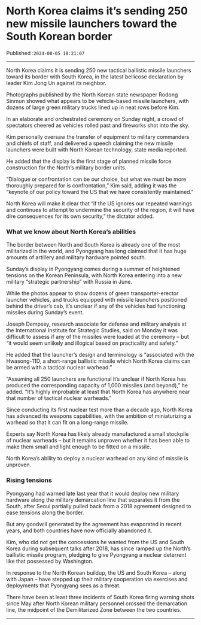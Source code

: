 # North Korea claims it’s sending 250 new missile launchers toward the South Korean border

Published :`2024-08-05 18:21:07`

---

North Korea claims it is sending 250 new tactical ballistic missile launchers toward its border with South Korea, in the latest bellicose declaration by leader Kim Jong Un against its neighbor.

Photographs published by the North Korean state newspaper Rodong Sinmun showed what appears to be vehicle-based missile launchers, with dozens of large green military trucks lined up in neat rows before Kim.

In an elaborate and orchestrated ceremony on Sunday night, a crowd of spectators cheered as vehicles rolled past and fireworks shot into the sky.

Kim personally oversaw the transfer of equipment to military commanders and chiefs of staff, and delivered a speech claiming the new missile launchers were built with North Korean technology, state media reported.

He added that the display is the first stage of planned missile force construction for the North’s military border units.

“Dialogue or confrontation can be our choice, but what we must be more thoroughly prepared for is confrontation,” Kim said, adding it was the “keynote of our policy toward the US that we have consistently maintained.”

North Korea will make it clear that “if the US ignores our repeated warnings and continues to attempt to undermine the security of the region, it will have dire consequences for its own security,” the dictator added.

### What we know about North Korea’s abilities

The border between North and South Korea is already one of the most militarized in the world, and Pyongyang has long claimed that it has huge amounts of artillery and military hardware pointed south.

Sunday’s display in Pyongyang comes during a summer of heightened tensions on the Korean Peninsula, with North Korea entering into a new military “strategic partnership” with Russia in June.

While the photos appear to show dozens of green transporter-erector launcher vehicles, and trucks equipped with missile launchers positioned behind the driver’s cab, it’s unclear if any of the vehicles had functioning missiles during Sunday’s event.

Joseph Dempsey, research associate for defense and military analysis at the International Institute for Strategic Studies, said on Monday it was difficult to assess if any of the missiles were loaded at the ceremony – but “it would seem unlikely and illogical based on practicality and safety.”

He added that the launcher’s design and terminology is “associated with the Hwasong-11D, a short-range ballistic missile which North Korea claims can be armed with a tactical nuclear warhead.”

“Assuming all 250 launchers are functional it’s unclear if North Korea has produced the corresponding capacity of 1,000 missiles (and beyond),” he added. “It’s highly improbable at least that North Korea has anywhere near that number of tactical nuclear warheads.”

Since conducting its first nuclear test more than a decade ago, North Korea has advanced its weapons capabilities, with the ambition of miniaturizing a warhead so that it can fit on a long-range missile.

Experts say North Korea has likely already manufactured a small stockpile of nuclear warheads – but it remains unproven whether it has been able to make them small and light enough to be fitted on a missile.

North Korea’s ability to deploy a nuclear warhead on any kind of missile is unproven.

### Rising tensions

Pyongyang had warned late last year that it would deploy new military hardware along the military demarcation line that separates it from the South, after Seoul partially pulled back from a 2018 agreement designed to ease tensions along the border.

But any goodwill generated by the agreement has evaporated in recent years, and both countries have now officially abandoned it.

Kim, who did not get the concessions he wanted from the US and South Korea during subsequent talks after 2018, has since ramped up the North’s ballistic missile program, pledging to give Pyongyang a nuclear deterrent like that possessed by Washington.

In response to the North Korean buildup, the US and South Korea – along with Japan – have stepped up their military cooperation via exercises and deployments that Pyongyang sees as a threat.

There have been at least three incidents of South Korea firing warning shots since May after North Korean military personnel crossed the demarcation line, the midpoint of the Demilitarized Zone between the two countries.

---

